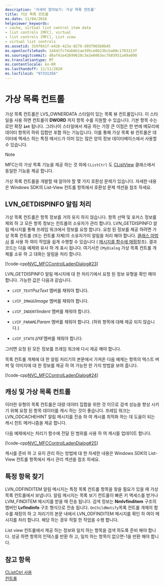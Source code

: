 ```yaml
---
description: '자세히 알아보기: 가상 목록 컨트롤'
title: 가상 목록 컨트롤
ms.date: 11/04/2016
helpviewer_keywords:
- cache, virtual list control item data
- list controls [MFC], virtual
- list controls [MFC], List view
- virtual list controls
ms.assetid: 319f841f-e426-423a-8276-d93f965b0b45
ms.openlocfilehash: 1d441fc74ab6b1ae395ce0b23bcba08c1703213f
ms.sourcegitcommit: d6af41e42699628c3e2e6063ec7b03931a49a098
ms.translationtype: MT
ms.contentlocale: ko-KR
ms.lasthandoff: 12/11/2020
ms.locfileid: "97331356"
---
```

# <a name="virtual-list-controls"></a>가상 목록 컨트롤

가상 목록 컨트롤은 LVS_OWNERDATA 스타일이 있는 목록 뷰 컨트롤입니다. 이 스타일을 사용 하면 컨트롤이 **DWORD** 까지 항목 수를 지원할 수 있습니다. 기본 항목 수는로만 확장 **`int`** 됩니다. 그러나이 스타일에서 제공 하는 가장 큰 이점은 한 번에 메모리에 데이터 항목의 하위 집합만 포함 하는 기능입니다. 이를 통해 가상 목록 뷰 컨트롤은 데이터에 액세스 하는 특정 메서드가 이미 있는 많은 양의 정보 데이터베이스에서 사용할 수 있습니다.

> [!NOTE]
> MFC는의 가상 목록 기능을 제공 하는 것 외에 `CListCtrl` 도 [CListView](../mfc/reference/clistview-class.md) 클래스에서 동일한 기능을 제공 합니다.

가상 목록 컨트롤을 개발할 때 알아야 할 몇 가지 호환성 문제가 있습니다. 자세한 내용은 Windows SDK의 List-View 컨트롤 항목에서 호환성 문제 섹션을 참조 하세요.

## <a name="handling-the-lvn_getdispinfo-notification"></a>LVN_GETDISPINFO 알림 처리

가상 목록 컨트롤은 항목 정보를 거의 유지 하지 않습니다. 항목 선택 및 포커스 정보를 제외 하 고 모든 항목 정보는 컨트롤의 소유자가 관리 합니다. LVN_GETDISPINFO 알림 메시지를 통해 프레임 워크에서 정보를 요청 합니다. 요청 된 정보를 제공 하려면 가상 목록 컨트롤 (또는 컨트롤 자체)의 소유자가이 알림을 처리 해야 합니다. [클래스 마법사](reference/mfc-class-wizard.md) 를 사용 하 여이 작업을 쉽게 수행할 수 있습니다 ( [메시지를 함수에 매핑](../mfc/reference/mapping-messages-to-functions.md)참조). 결과 코드는 다음 예제와 유사 하 게 표시 됩니다. 여기서은 `CMyDialog` 가상 목록 컨트롤 개체를 소유 하 고 대화는 알림을 처리 합니다.

[!code-cpp[NVC_MFCControlLadenDialog#23](../mfc/codesnippet/cpp/virtual-list-controls_1.cpp)]

LVN_GETDISPINFO 알림 메시지에 대 한 처리기에서 요청 된 정보 유형을 확인 해야 합니다. 가능한 값은 다음과 같습니다.

- `LVIF_TEXT`*PszText* 멤버를 채워야 합니다.

- `LVIF_IMAGE`*Iimage* 멤버를 채워야 합니다.

- `LVIF_INDENT`*Iindent* 멤버를 채워야 합니다.

- `LVIF_PARAM`*LParam* 멤버를 채워야 합니다. (하위 항목에 대해 제공 되지 않습니다.)

- `LVIF_STATE`*상태* 멤버를 채워야 합니다.

그러면 요청 된 모든 정보를 프레임 워크에 다시 제공 해야 합니다.

목록 컨트롤 개체에 대 한 알림 처리기의 본문에서 가져온 다음 예제는 항목의 텍스트 버퍼 및 이미지에 대 한 정보를 제공 하 여 가능한 한 가지 방법을 보여 줍니다.

[!code-cpp[NVC_MFCControlLadenDialog#24](../mfc/codesnippet/cpp/virtual-list-controls_2.cpp)]

## <a name="caching-and-virtual-list-controls"></a>캐싱 및 가상 목록 컨트롤

이러한 유형의 목록 컨트롤은 대량 데이터 집합을 위한 것 이므로 검색 성능을 향상 시키기 위해 요청 된 항목 데이터를 캐시 하는 것이 좋습니다. 프레임 워크는 LVN_ODCACHEHINT 알림 메시지를 전송 하 여 캐시를 최적화 하는 데 도움이 되는 캐시 힌트 메커니즘을 제공 합니다.

다음 예제에서는 처리기 함수에 전달 된 범위를 사용 하 여 캐시를 업데이트 합니다.

[!code-cpp[NVC_MFCControlLadenDialog#25](../mfc/codesnippet/cpp/virtual-list-controls_3.cpp)]

캐시를 준비 하 고 유지 관리 하는 방법에 대 한 자세한 내용은 Windows SDK의 List-View 컨트롤 항목에서 캐시 관리 섹션을 참조 하세요.

## <a name="finding-specific-items"></a>특정 항목 찾기

LVN_ODFINDITEM 알림 메시지는 특정 목록 컨트롤 항목을 찾을 필요가 있을 때 가상 목록 컨트롤에서 보냅니다. 알림 메시지는 목록 보기 컨트롤이 빠른 키 액세스를 받거나 LVM_FINDITEM 메시지를 받을 때 전송 됩니다. 검색 정보는 **Nmlvfinditem** 구조의 멤버인 **Lvfindinfo** 구조 형식으로 전송 됩니다. `OnChildNotify`목록 컨트롤 개체의 함수를 재정의 하 고 처리기의 본문 내에서 LVN_ODFINDITEM 메시지를 확인 하 여이 메시지를 처리 합니다. 해당 하는 경우 적절 한 작업을 수행 합니다.

List view 컨트롤에서 제공 하는 정보와 일치 하는 항목을 검색 하도록 준비 해야 합니다. 성공 하면 항목의 인덱스를 반환 하 고, 일치 하는 항목이 없으면-1을 반환 해야 합니다.

## <a name="see-also"></a>참고 항목

[CListCtrl 사용](../mfc/using-clistctrl.md)<br/>
[컨트롤](../mfc/controls-mfc.md)
